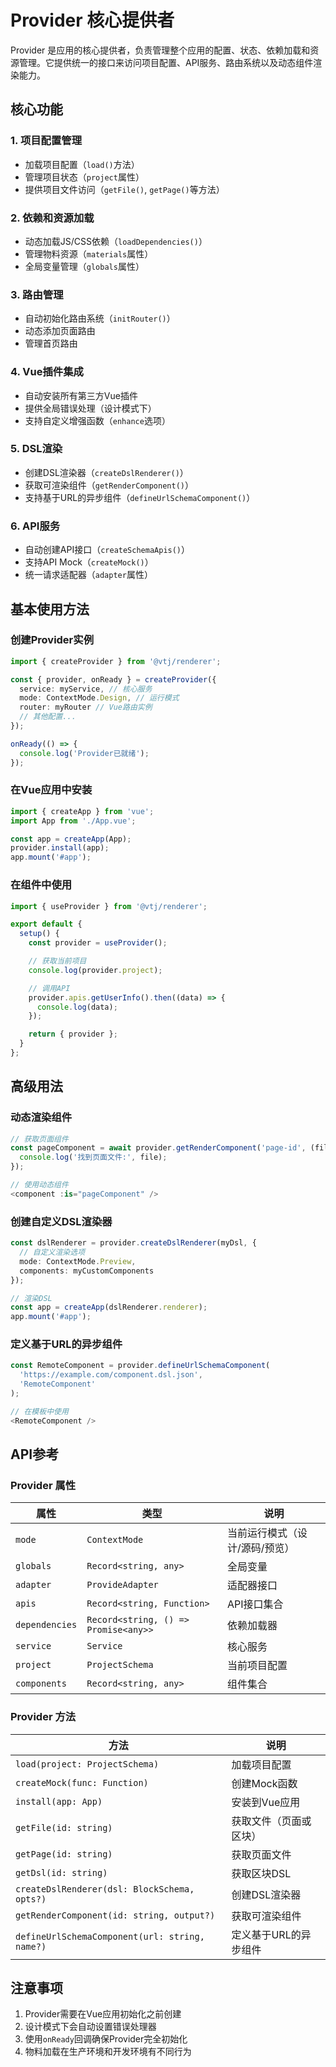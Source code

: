 # Provider 核心提供者

Provider 是应用的核心提供者，负责管理整个应用的配置、状态、依赖加载和资源管理。它提供统一的接口来访问项目配置、API服务、路由系统以及动态组件渲染能力。

## 核心功能

### 1. 项目配置管理

- 加载项目配置（`load()`方法）
- 管理项目状态（`project`属性）
- 提供项目文件访问（`getFile()`, `getPage()`等方法）

### 2. 依赖和资源加载

- 动态加载JS/CSS依赖（`loadDependencies()`）
- 管理物料资源（`materials`属性）
- 全局变量管理（`globals`属性）

### 3. 路由管理

- 自动初始化路由系统（`initRouter()`）
- 动态添加页面路由
- 管理首页路由

### 4. Vue插件集成

- 自动安装所有第三方Vue插件
- 提供全局错误处理（设计模式下）
- 支持自定义增强函数（`enhance`选项）

### 5. DSL渲染

- 创建DSL渲染器（`createDslRenderer()`）
- 获取可渲染组件（`getRenderComponent()`）
- 支持基于URL的异步组件（`defineUrlSchemaComponent()`）

### 6. API服务

- 自动创建API接口（`createSchemaApis()`）
- 支持API Mock（`createMock()`）
- 统一请求适配器（`adapter`属性）

## 基本使用方法

### 创建Provider实例

```typescript
import { createProvider } from '@vtj/renderer';

const { provider, onReady } = createProvider({
  service: myService, // 核心服务
  mode: ContextMode.Design, // 运行模式
  router: myRouter // Vue路由实例
  // 其他配置...
});

onReady(() => {
  console.log('Provider已就绪');
});
```

### 在Vue应用中安装

```typescript
import { createApp } from 'vue';
import App from './App.vue';

const app = createApp(App);
provider.install(app);
app.mount('#app');
```

### 在组件中使用

```typescript
import { useProvider } from '@vtj/renderer';

export default {
  setup() {
    const provider = useProvider();

    // 获取当前项目
    console.log(provider.project);

    // 调用API
    provider.apis.getUserInfo().then((data) => {
      console.log(data);
    });

    return { provider };
  }
};
```

## 高级用法

### 动态渲染组件

```typescript
// 获取页面组件
const pageComponent = await provider.getRenderComponent('page-id', (file) => {
  console.log('找到页面文件:', file);
});

// 使用动态组件
<component :is="pageComponent" />
```

### 创建自定义DSL渲染器

```typescript
const dslRenderer = provider.createDslRenderer(myDsl, {
  // 自定义渲染选项
  mode: ContextMode.Preview,
  components: myCustomComponents
});

// 渲染DSL
const app = createApp(dslRenderer.renderer);
app.mount('#app');
```

### 定义基于URL的异步组件

```typescript
const RemoteComponent = provider.defineUrlSchemaComponent(
  'https://example.com/component.dsl.json',
  'RemoteComponent'
);

// 在模板中使用
<RemoteComponent />
```

## API参考

### Provider 属性

| 属性           | 类型                                 | 说明                           |
| -------------- | ------------------------------------ | ------------------------------ |
| `mode`         | `ContextMode`                        | 当前运行模式（设计/源码/预览） |
| `globals`      | `Record<string, any>`                | 全局变量                       |
| `adapter`      | `ProvideAdapter`                     | 适配器接口                     |
| `apis`         | `Record<string, Function>`           | API接口集合                    |
| `dependencies` | `Record<string, () => Promise<any>>` | 依赖加载器                     |
| `service`      | `Service`                            | 核心服务                       |
| `project`      | `ProjectSchema`                      | 当前项目配置                   |
| `components`   | `Record<string, any>`                | 组件集合                       |

### Provider 方法

| 方法                                           | 说明                   |
| ---------------------------------------------- | ---------------------- |
| `load(project: ProjectSchema)`                 | 加载项目配置           |
| `createMock(func: Function)`                   | 创建Mock函数           |
| `install(app: App)`                            | 安装到Vue应用          |
| `getFile(id: string)`                          | 获取文件（页面或区块） |
| `getPage(id: string)`                          | 获取页面文件           |
| `getDsl(id: string)`                           | 获取区块DSL            |
| `createDslRenderer(dsl: BlockSchema, opts?)`   | 创建DSL渲染器          |
| `getRenderComponent(id: string, output?)`      | 获取可渲染组件         |
| `defineUrlSchemaComponent(url: string, name?)` | 定义基于URL的异步组件  |

## 注意事项

1. Provider需要在Vue应用初始化之前创建
2. 设计模式下会自动设置错误处理器
3. 使用`onReady`回调确保Provider完全初始化
4. 物料加载在生产环境和开发环境有不同行为
